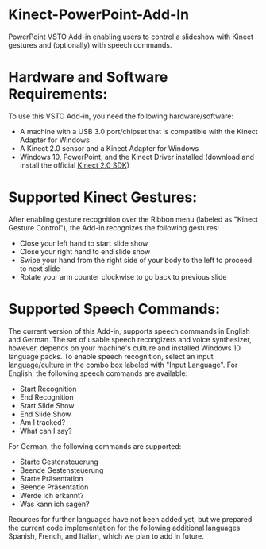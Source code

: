 # Kinect-PowerPoint-Add-In
PowerPoint VSTO Add-in enabling users to control a slideshow with Kinect gestures and (optionally) with speech commands. 

# Hardware and Software Requirements:
To use this VSTO Add-in, you need the following hardware/software:
* A machine with a USB 3.0 port/chipset that is compatible with the Kinect Adapter for Windows
* A Kinect 2.0 sensor and a Kinect Adapter for Windows
* Windows 10, PowerPoint, and the Kinect Driver installed (download and install the official [Kinect 2.0 SDK](https://www.microsoft.com/en-us/download/details.aspx?id=44561))

# Supported Kinect Gestures:
After enabling gesture recognition over the Ribbon menu (labeled as "Kinect Gesture Control"), the Add-in recognizes the following gestures:
* Close your left hand to start slide show
* Close your right hand to end slide show 
* Swipe your hand from the right side of your body to the left to proceed to next slide
* Rotate your arm counter clockwise to go back to previous slide

# Supported Speech Commands:
The current version of this Add-in, supports speech commands in English and German.
The set of usable speech recongizers and voice synthesizer, however, depends on your machine's culture and installed Windows 10 language packs.
To enable speech recognition, select an input language/culture in the combo box labeled with "Input Language".
For English, the following speech commands are available:
* Start Recognition
* End Recognition
* Start Slide Show
* End Slide Show
* Am I tracked?
* What can I say?

For German, the following commands are supported:
* Starte Gestensteuerung
* Beende Gestensteuerung
* Starte Präsentation
* Beende Präsentation
* Werde ich erkannt?
* Was kann ich sagen?

Reources for further languages have not been added yet, but we prepared the current code implementation for the following additional languages Spanish, French, and Italian, which we plan to add in future.




